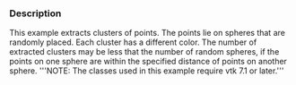 ### Description
This example extracts clusters of points. The points lie on spheres that are randomly placed. Each cluster has a different color. The number of extracted clusters may be less that the number of random spheres, if the points on one sphere are within the specified distance of points on another sphere.
'''NOTE: The classes used in this example require vtk 7.1 or later.'''
